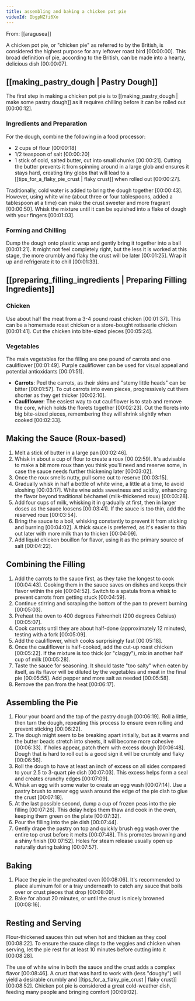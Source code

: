 ```yaml
---
title: assembling and baking a chicken pot pie
videoId: IbgpNZfi6Xo
---
```


From: [[aragusea]] <br/> 

A chicken pot pie, or "chicken pie" as referred to by the British, is considered the highest purpose for any leftover roast bird <a class="yt-timestamp" data-t="00:00:00">[00:00:00]</a>. This broad definition of pie, according to the British, can be made into a hearty, delicious dish <a class="yt-timestamp" data-t="00:00:07">[00:00:07]</a>.

## [[making_pastry_dough | Pastry Dough]]

The first step in making a chicken pot pie is to [[making_pastry_dough | make some pastry dough]] as it requires chilling before it can be rolled out <a class="yt-timestamp" data-t="00:00:12">[00:00:12]</a>.

### Ingredients and Preparation
For the dough, combine the following in a food processor:
*   2 cups of flour <a class="yt-timestamp" data-t="00:00:18">[00:00:18]</a>
*   1/2 teaspoon of salt <a class="yt-timestamp" data-t="00:00:20">[00:00:20]</a>
*   1 stick of cold, salted butter, cut into small chunks <a class="yt-timestamp" data-t="00:00:21">[00:00:21]</a>. Cutting the butter prevents it from spinning around in a large glob and ensures it stays hard, creating tiny globs that will lead to a [[tips_for_a_flaky_pie_crust | flaky crust]] when rolled out <a class="yt-timestamp" data-t="00:00:27">[00:00:27]</a>.

Traditionally, cold water is added to bring the dough together <a class="yt-timestamp" data-t="00:00:43">[00:00:43]</a>. However, using white wine (about three or four tablespoons, added a tablespoon at a time) can make the crust sweeter and more fragrant <a class="yt-timestamp" data-t="00:00:50">[00:00:50]</a>. Whisk the mixture until it can be squished into a flake of dough with your fingers <a class="yt-timestamp" data-t="00:01:03">[00:01:03]</a>.

### Forming and Chilling
Dump the dough onto plastic wrap and gently bring it together into a ball <a class="yt-timestamp" data-t="00:01:21">[00:01:21]</a>. It might not feel completely right, but the less it is worked at this stage, the more crumbly and flaky the crust will be later <a class="yt-timestamp" data-t="00:01:25">[00:01:25]</a>. Wrap it up and refrigerate it to chill <a class="yt-timestamp" data-t="00:01:33">[00:01:33]</a>.

## [[preparing_filling_ingredients | Preparing Filling Ingredients]]

### Chicken
Use about half the meat from a 3-4 pound roast chicken <a class="yt-timestamp" data-t="00:01:37">[00:01:37]</a>. This can be a homemade roast chicken or a store-bought rotisserie chicken <a class="yt-timestamp" data-t="00:01:41">[00:01:41]</a>. Cut the chicken into bite-sized pieces <a class="yt-timestamp" data-t="00:05:24">[00:05:24]</a>.

### Vegetables
The main vegetables for the filling are one pound of carrots and one cauliflower <a class="yt-timestamp" data-t="00:01:49">[00:01:49]</a>. Purple cauliflower can be used for visual appeal and potential antioxidants <a class="yt-timestamp" data-t="00:01:51">[00:01:51]</a>.

*   **Carrots**: Peel the carrots, as their skins and "stemy little heads" can be bitter <a class="yt-timestamp" data-t="00:01:57">[00:01:57]</a>. To cut carrots into even pieces, progressively cut them shorter as they get thicker <a class="yt-timestamp" data-t="00:02:10">[00:02:10]</a>.
*   **Cauliflower**: The easiest way to cut cauliflower is to stab and remove the core, which holds the florets together <a class="yt-timestamp" data-t="00:02:23">[00:02:23]</a>. Cut the florets into big bite-sized pieces, remembering they will shrink slightly when cooked <a class="yt-timestamp" data-t="00:02:33">[00:02:33]</a>.

## Making the Sauce (Roux-based)

1.  Melt a stick of butter in a large pan <a class="yt-timestamp" data-t="00:02:46">[00:02:46]</a>.
2.  Whisk in about a cup of flour to create a roux <a class="yt-timestamp" data-t="00:02:59">[00:02:59]</a>. It's advisable to make a bit more roux than you think you'll need and reserve some, in case the sauce needs further thickening later <a class="yt-timestamp" data-t="00:03:02">[00:03:02]</a>.
3.  Once the roux smells nutty, pull some out to reserve <a class="yt-timestamp" data-t="00:03:15">[00:03:15]</a>.
4.  Gradually whisk in half a bottle of white wine, a little at a time, to avoid sloshing <a class="yt-timestamp" data-t="00:03:17">[00:03:17]</a>. White wine adds sweetness and acidity, enhancing the flavor beyond traditional béchamel (milk-thickened roux) <a class="yt-timestamp" data-t="00:03:28">[00:03:28]</a>.
5.  Add four cups of milk, whisking it in gradually at first, then in larger doses as the sauce loosens <a class="yt-timestamp" data-t="00:03:41">[00:03:41]</a>. If the sauce is too thin, add the reserved roux <a class="yt-timestamp" data-t="00:03:54">[00:03:54]</a>.
6.  Bring the sauce to a boil, whisking constantly to prevent it from sticking and burning <a class="yt-timestamp" data-t="00:04:02">[00:04:02]</a>. A thick sauce is preferred, as it's easier to thin out later with more milk than to thicken <a class="yt-timestamp" data-t="00:04:09">[00:04:09]</a>.
7.  Add liquid chicken bouillon for flavor, using it as the primary source of salt <a class="yt-timestamp" data-t="00:04:22">[00:04:22]</a>.

## Combining the Filling

1.  Add the carrots to the sauce first, as they take the longest to cook <a class="yt-timestamp" data-t="00:04:43">[00:04:43]</a>. Cooking them in the sauce saves on dishes and keeps their flavor within the pie <a class="yt-timestamp" data-t="00:04:52">[00:04:52]</a>. Switch to a spatula from a whisk to prevent carrots from getting stuck <a class="yt-timestamp" data-t="00:04:59">[00:04:59]</a>.
2.  Continue stirring and scraping the bottom of the pan to prevent burning <a class="yt-timestamp" data-t="00:05:03">[00:05:03]</a>.
3.  Preheat the oven to 400 degrees Fahrenheit (200 degrees Celsius) <a class="yt-timestamp" data-t="00:05:07">[00:05:07]</a>.
4.  Cook carrots until they are about half-done (approximately 12 minutes), testing with a fork <a class="yt-timestamp" data-t="00:05:09">[00:05:09]</a>.
5.  Add the cauliflower, which cooks surprisingly fast <a class="yt-timestamp" data-t="00:05:18">[00:05:18]</a>.
6.  Once the cauliflower is half-cooked, add the cut-up roast chicken <a class="yt-timestamp" data-t="00:05:22">[00:05:22]</a>. If the mixture is too thick (or "claggy"), mix in another half cup of milk <a class="yt-timestamp" data-t="00:05:28">[00:05:28]</a>.
7.  Taste the sauce for seasoning. It should taste "too salty" when eaten by itself, as its flavor will be diluted by the vegetables and meat in the final pie <a class="yt-timestamp" data-t="00:05:55">[00:05:55]</a>. Add pepper and more salt as needed <a class="yt-timestamp" data-t="00:05:58">[00:05:58]</a>.
8.  Remove the pan from the heat <a class="yt-timestamp" data-t="00:06:17">[00:06:17]</a>.

## Assembling the Pie

1.  Flour your board and the top of the pastry dough <a class="yt-timestamp" data-t="00:06:19">[00:06:19]</a>. Roll a little, then turn the dough, repeating this process to ensure even rolling and prevent sticking <a class="yt-timestamp" data-t="00:06:22">[00:06:22]</a>.
2.  The dough might seem to be breaking apart initially, but as it warms and the butter beads stretch into sheets, it will become more cohesive <a class="yt-timestamp" data-t="00:06:33">[00:06:33]</a>. If holes appear, patch them with excess dough <a class="yt-timestamp" data-t="00:06:48">[00:06:48]</a>. Dough that is hard to roll out is a good sign it will be crumbly and flaky <a class="yt-timestamp" data-t="00:06:56">[00:06:56]</a>.
3.  Roll the dough to have at least an inch of excess on all sides compared to your 2.5 to 3-quart pie dish <a class="yt-timestamp" data-t="00:07:03">[00:07:03]</a>. This excess helps form a seal and creates crunchy edges <a class="yt-timestamp" data-t="00:07:09">[00:07:09]</a>.
4.  Whisk an egg with some water to create an egg wash <a class="yt-timestamp" data-t="00:07:14">[00:07:14]</a>. Use a pastry brush to smear egg wash around the edge of the pie dish to glue the crust <a class="yt-timestamp" data-t="00:07:18">[00:07:18]</a>.
5.  At the last possible second, dump a cup of frozen peas into the pie filling <a class="yt-timestamp" data-t="00:07:26">[00:07:26]</a>. This delay helps them thaw and cook in the oven, keeping them green on the plate <a class="yt-timestamp" data-t="00:07:32">[00:07:32]</a>.
6.  Pour the filling into the pie dish <a class="yt-timestamp" data-t="00:07:44">[00:07:44]</a>.
7.  Gently drape the pastry on top and quickly brush egg wash over the entire top crust before it melts <a class="yt-timestamp" data-t="00:07:48">[00:07:48]</a>. This promotes browning and a shiny finish <a class="yt-timestamp" data-t="00:07:52">[00:07:52]</a>. Holes for steam release usually open up naturally during baking <a class="yt-timestamp" data-t="00:07:57">[00:07:57]</a>.

## Baking

1.  Place the pie in the preheated oven <a class="yt-timestamp" data-t="00:08:06">[00:08:06]</a>. It's recommended to place aluminum foil or a tray underneath to catch any sauce that boils over or crust pieces that drop <a class="yt-timestamp" data-t="00:08:09">[00:08:09]</a>.
2.  Bake for about 20 minutes, or until the crust is nicely browned <a class="yt-timestamp" data-t="00:08:16">[00:08:16]</a>.

## Resting and Serving

Flour-thickened sauces thin out when hot and thicken as they cool <a class="yt-timestamp" data-t="00:08:22">[00:08:22]</a>. To ensure the sauce clings to the veggies and chicken when serving, let the pie rest for at least 10 minutes before cutting into it <a class="yt-timestamp" data-t="00:08:28">[00:08:28]</a>.

The use of white wine in both the sauce and the crust adds a complex flavor <a class="yt-timestamp" data-t="00:08:46">[00:08:46]</a>. A crust that was hard to work with (less "doughy") will yield a desirable crumbly and [[tips_for_a_flaky_pie_crust | flaky crust]] <a class="yt-timestamp" data-t="00:08:52">[00:08:52]</a>. Chicken pot pie is considered a great cold-weather dish, feeding many people and bringing comfort <a class="yt-timestamp" data-t="00:09:02">[00:09:02]</a>.